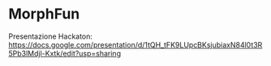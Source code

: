 # MorphFun

Presentazione Hackaton: https://docs.google.com/presentation/d/1tQH_tFK9LUpcBKsjubiaxN84l0t3R5Pb3lMdjl-Kxtk/edit?usp=sharing
